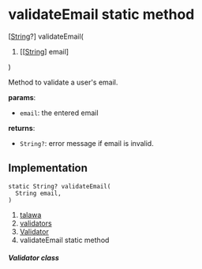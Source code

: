 
<div>

# validateEmail static method

</div>


[[String](https://api.flutter.dev/flutter/dart-core/String-class.html)?]
validateEmail(

1.  [[[String](https://api.flutter.dev/flutter/dart-core/String-class.md)]
    email]

)



Method to validate a user\'s email.

**params**:

-   `email`: the entered email

**returns**:

-   `String?`: error message if email is invalid.



## Implementation

``` language-dart
static String? validateEmail(
  String email,
) 
```







1.  [talawa](../../index.md)
2.  [validators](../../utils_validators/)
3.  [Validator](../../utils_validators/Validator-class.md)
4.  validateEmail static method

##### Validator class







